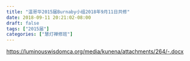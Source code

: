 ```yaml
---
title: "温哥华2015届Burnaby小组2018年9月11日共修"
date: 2018-09-11 20:21:02-08:00
draft: false
tags: ["2015届"]
categories: ["慧灯禅修班"]
---
```

https://luminouswisdomca.org/media/kunena/attachments/264/-.docx
